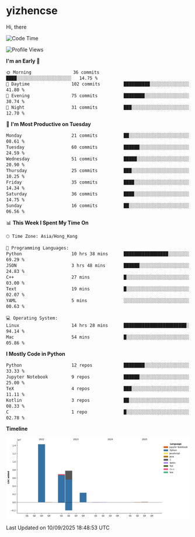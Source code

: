 # yizhencse


Hi, there

<!--START_SECTION:waka-->
![Code Time](http://img.shields.io/badge/Code%20Time-184%20hrs%2039%20mins-blue)

![Profile Views](http://img.shields.io/badge/Profile%20Views-0-blue)

**I'm an Early 🐤** 

```text
🌞 Morning                36 commits          ████░░░░░░░░░░░░░░░░░░░░░   14.75 % 
🌆 Daytime                102 commits         ██████████░░░░░░░░░░░░░░░   41.80 % 
🌃 Evening                75 commits          ████████░░░░░░░░░░░░░░░░░   30.74 % 
🌙 Night                  31 commits          ███░░░░░░░░░░░░░░░░░░░░░░   12.70 % 
```
📅 **I'm Most Productive on Tuesday** 

```text
Monday                   21 commits          ██░░░░░░░░░░░░░░░░░░░░░░░   08.61 % 
Tuesday                  60 commits          ██████░░░░░░░░░░░░░░░░░░░   24.59 % 
Wednesday                51 commits          █████░░░░░░░░░░░░░░░░░░░░   20.90 % 
Thursday                 25 commits          ███░░░░░░░░░░░░░░░░░░░░░░   10.25 % 
Friday                   35 commits          ████░░░░░░░░░░░░░░░░░░░░░   14.34 % 
Saturday                 36 commits          ████░░░░░░░░░░░░░░░░░░░░░   14.75 % 
Sunday                   16 commits          ██░░░░░░░░░░░░░░░░░░░░░░░   06.56 % 
```


📊 **This Week I Spent My Time On** 

```text
🕑︎ Time Zone: Asia/Hong_Kong

💬 Programming Languages: 
Python                   10 hrs 38 mins      █████████████████░░░░░░░░   69.29 % 
JSON                     3 hrs 48 mins       ██████░░░░░░░░░░░░░░░░░░░   24.83 % 
C++                      27 mins             █░░░░░░░░░░░░░░░░░░░░░░░░   03.00 % 
Text                     19 mins             █░░░░░░░░░░░░░░░░░░░░░░░░   02.07 % 
YAML                     5 mins              ░░░░░░░░░░░░░░░░░░░░░░░░░   00.63 % 

💻 Operating System: 
Linux                    14 hrs 28 mins      ████████████████████████░   94.14 % 
Mac                      54 mins             █░░░░░░░░░░░░░░░░░░░░░░░░   05.86 % 
```

**I Mostly Code in Python** 

```text
Python                   12 repos            ████████░░░░░░░░░░░░░░░░░   33.33 % 
Jupyter Notebook         9 repos             ██████░░░░░░░░░░░░░░░░░░░   25.00 % 
TeX                      4 repos             ███░░░░░░░░░░░░░░░░░░░░░░   11.11 % 
Kotlin                   3 repos             ██░░░░░░░░░░░░░░░░░░░░░░░   08.33 % 
C                        1 repo              █░░░░░░░░░░░░░░░░░░░░░░░░   02.78 % 
```



**Timeline**

![Lines of Code chart](https://raw.githubusercontent.com/yizhencse/yizhencse/main/assets/bar_graph.png)


 Last Updated on 10/09/2025 18:48:53 UTC
<!--END_SECTION:waka-->

